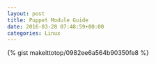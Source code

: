 ```yaml
---
layout: post                                                                                                              
title: Puppet Module Guide                                                                                                                       
date: 2016-03-28 07:48:59+00:00                                                                                                                        
categories: Linux                                                                                                                
---                                                                                                                              
```


{% gist makeittotop/0982ee6a564b90350fe8 %}                                                                                                           

